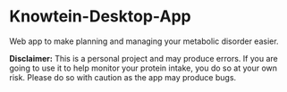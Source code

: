 # Knowtein-Desktop-App
Web app to make planning and managing your metabolic disorder easier.


**Disclaimer:**
This is a personal project and may produce errors. 
If you are going to use it to help monitor your protein intake, you do so at your own risk. Please do so with caution as the app may produce bugs.

